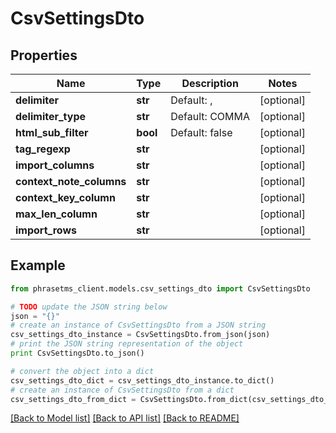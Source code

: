 # CsvSettingsDto

## Properties

| Name                     | Type     | Description    | Notes      |
| ------------------------ | -------- | -------------- | ---------- |
| **delimiter**            | **str**  | Default: ,     | [optional] |
| **delimiter_type**       | **str**  | Default: COMMA | [optional] |
| **html_sub_filter**      | **bool** | Default: false | [optional] |
| **tag_regexp**           | **str**  |                | [optional] |
| **import_columns**       | **str**  |                | [optional] |
| **context_note_columns** | **str**  |                | [optional] |
| **context_key_column**   | **str**  |                | [optional] |
| **max_len_column**       | **str**  |                | [optional] |
| **import_rows**          | **str**  |                | [optional] |

## Example

```python
from phrasetms_client.models.csv_settings_dto import CsvSettingsDto

# TODO update the JSON string below
json = "{}"
# create an instance of CsvSettingsDto from a JSON string
csv_settings_dto_instance = CsvSettingsDto.from_json(json)
# print the JSON string representation of the object
print CsvSettingsDto.to_json()

# convert the object into a dict
csv_settings_dto_dict = csv_settings_dto_instance.to_dict()
# create an instance of CsvSettingsDto from a dict
csv_settings_dto_from_dict = CsvSettingsDto.from_dict(csv_settings_dto_dict)
```

[[Back to Model list]](../README.md#documentation-for-models) [[Back to API list]](../README.md#documentation-for-api-endpoints) [[Back to README]](../README.md)
